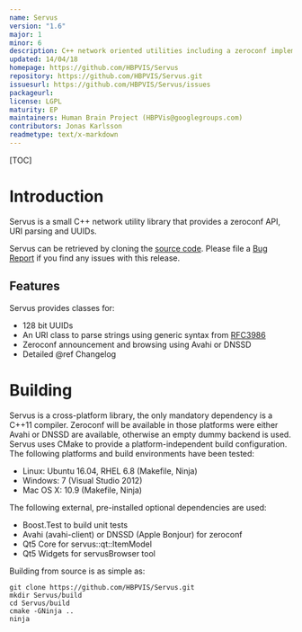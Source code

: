 ```yaml
---
name: Servus
version: "1.6"
major: 1
minor: 6
description: C++ network oriented utilities including a zeroconf implementation
updated: 14/04/18
homepage: https://github.com/HBPVIS/Servus
repository: https://github.com/HBPVIS/Servus.git
issuesurl: https://github.com/HBPVIS/Servus/issues
packageurl: 
license: LGPL
maturity: EP
maintainers: Human Brain Project (HBPVis@googlegroups.com)
contributors: Jonas Karlsson
readmetype: text/x-markdown
---
```

[TOC]

# Introduction

Servus is a small C++ network utility library that provides a zeroconf
API, URI parsing and UUIDs.

Servus can be retrieved by cloning the
[source code](https://github.com/HBPVIS/servus). Please file a
[Bug Report](https://github.com/HBPVis/servus/issues) if you find any issues
with this release.

## Features

Servus provides classes for:

* 128 bit UUIDs
* An URI class to parse strings using generic syntax from
  [RFC3986](https://www.ietf.org/rfc/rfc3986.txt)
* Zeroconf announcement and browsing using Avahi or DNSSD
* Detailed @ref Changelog

# Building

Servus is a cross-platform library, the only mandatory dependency is a C++11
compiler. Zeroconf will be available in those platforms were either Avahi or
DNSSD are available, otherwise an empty dummy backend is used. Servus uses CMake
to provide a platform-independent build configuration. The following platforms
and build environments have been tested:

* Linux: Ubuntu 16.04, RHEL 6.8 (Makefile, Ninja)
* Windows: 7 (Visual Studio 2012)
* Mac OS X: 10.9 (Makefile, Ninja)

The following external, pre-installed optional dependencies are used:

* Boost.Test to build unit tests
* Avahi (avahi-client) or DNSSD (Apple Bonjour) for zeroconf
* Qt5 Core for servus::qt::ItemModel
* Qt5 Widgets for servusBrowser tool

Building from source is as simple as:

    git clone https://github.com/HBPVIS/Servus.git
    mkdir Servus/build
    cd Servus/build
    cmake -GNinja ..
    ninja

